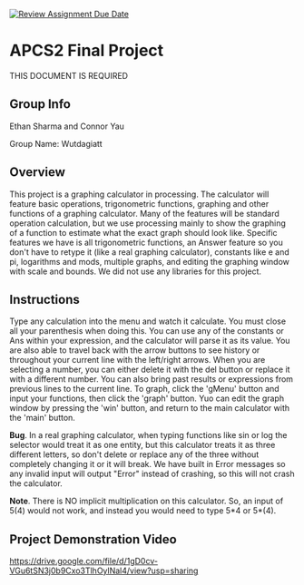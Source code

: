 [![Review Assignment Due Date](https://classroom.github.com/assets/deadline-readme-button-24ddc0f5d75046c5622901739e7c5dd533143b0c8e959d652212380cedb1ea36.svg)](https://classroom.github.com/a/syDSSnTt)
# APCS2 Final Project
THIS DOCUMENT IS REQUIRED
## Group Info
Ethan Sharma and Connor Yau

Group Name: Wutdagiatt
## Overview
This project is a graphing calculator in processing. The calculator will feature basic operations, trigonometric functions, graphing and other functions of a graphing calculator. Many of the features will be standard operation calculation, but we use processing mainly to show the graphing of a function to estimate what the exact graph should look like. Specific features we have is all trigonometric functions, an Answer feature so you don't have to retype it (like a real graphing calculator), constants like e and pi, logarithms and mods, multiple graphs, and editing the graphing window with scale and bounds. We did not use any libraries for this project.
## Instructions
Type any calculation into the menu and watch it calculate. You must close all your parenthesis when doing this. You can use any of the constants or Ans within your expression, and the calculator will parse it as its value. You are also able to travel back with the arrow buttons to see history or throughout your current line with the left/right arrows. When you are selecting a number, you can either delete it with the del button or replace it with a different number. You can also bring past results or expressions from previous lines to the current line. To graph, click the 'gMenu' button and input your functions, then click the 'graph' button. Yuo can edit the graph window by pressing the 'win' button, and return to the main calculator with the 'main' button.

**Bug**. In a real graphing calculator, when typing functions like sin or log the selector would treat it as one entity, but this calculator treats it as three different letters, so don't delete or replace any of the three without completely changing it or it will break. We have built in Error messages so any invalid input will output "Error" instead of crashing, so this will not crash the calculator.

**Note**. There is NO implicit multiplication on this calculator. So, an input of 5(4) would not work, and instead you would need to type 5\*4 or 5\*(4).

## Project Demonstration Video

https://drive.google.com/file/d/1gD0cv-VGu6tSN3j0b9Cxo3TlhOylNal4/view?usp=sharing
